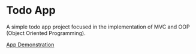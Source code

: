 # Todo App
A simple todo app project focused in the implementation of MVC and OOP (Object Oriented Programming).

[App Demonstration]()
